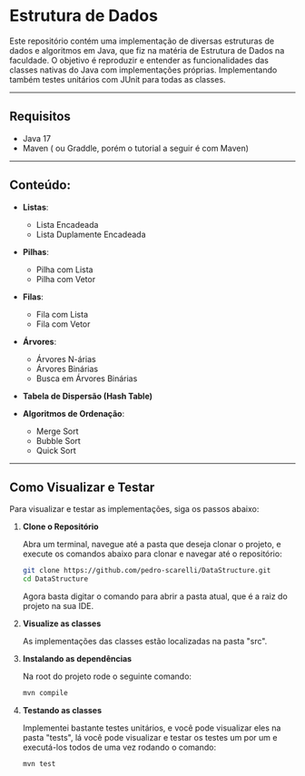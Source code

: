 # Estrutura de Dados

Este repositório contém uma implementação de diversas estruturas de dados e algoritmos em Java, que fiz na matéria de Estrutura de Dados na faculdade. O objetivo é reproduzir e entender as funcionalidades das classes nativas do Java com implementações próprias. Implementando também testes unitários com JUnit para todas as classes.

---
## Requisitos

- Java 17
- Maven ( ou Graddle, porém o tutorial a seguir é com Maven)

---

## Conteúdo:

- **Listas**:

  - Lista Encadeada
  - Lista Duplamente Encadeada

- **Pilhas**:

  - Pilha com Lista
  - Pilha com Vetor

- **Filas**:

  - Fila com Lista
  - Fila com Vetor

- **Árvores**:

  - Árvores N-árias
  - Árvores Binárias
  - Busca em Árvores Binárias

- **Tabela de Dispersão (Hash Table)**

- **Algoritmos de Ordenação**:
  - Merge Sort
  - Bubble Sort
  - Quick Sort
---

## Como Visualizar e Testar

Para visualizar e testar as implementações, siga os passos abaixo:

1. **Clone o Repositório**

   Abra um terminal, navegue até a pasta que deseja clonar o projeto, e execute os comandos abaixo para clonar e navegar até o repositório:

   ```bash
   git clone https://github.com/pedro-scarelli/DataStructure.git
   cd DataStructure
   ```

   Agora basta digitar o comando para abrir a pasta atual, que é a raiz do projeto na sua IDE.

2. **Visualize as classes**

   As implementações das classes estão localizadas na pasta "src".

3. **Instalando as dependências**

   Na root do projeto rode o seguinte comando:
   ```bash
   mvn compile
   ```

4. **Testando as classes**

   Implementei bastante testes unitários, e você pode visualizar eles na pasta "tests", lá você pode visualizar e testar os testes um por um e executá-los todos de uma vez rodando o comando:

    ```bash
    mvn test
    ```
